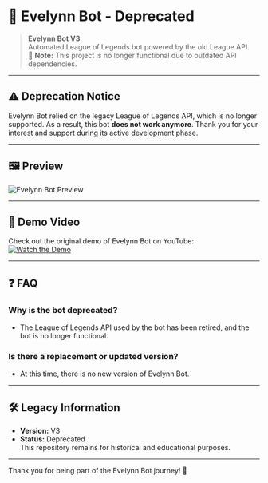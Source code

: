 # 🌌 Evelynn Bot - Deprecated

> **Evelynn Bot V3**  
Automated League of Legends bot powered by the old League API.  
🚨 **Note:** This project is no longer functional due to outdated API dependencies.

---

## ⚠️ Deprecation Notice
Evelynn Bot relied on the legacy League of Legends API, which is no longer supported. As a result, this bot **does not work anymore**. Thank you for your interest and support during its active development phase.

---

## 🖼️ Preview
![Evelynn Bot Preview](https://media.discordapp.net/attachments/738557139957842010/843176879233957929/Hergunbiz.jpg)

---

## 🎥 Demo Video
Check out the original demo of Evelynn Bot on YouTube:  
[![Watch the Demo](https://img.youtube.com/vi/0OPKEDp-K0U/0.jpg)](https://www.youtube.com/watch?v=0OPKEDp-K0U)

---

## ❓ FAQ

### Why is the bot deprecated?
- The League of Legends API used by the bot has been retired, and the bot is no longer functional.

### Is there a replacement or updated version?
- At this time, there is no new version of Evelynn Bot.

---

## 🛠️ Legacy Information
- **Version:** V3
- **Status:** Deprecated  
This repository remains for historical and educational purposes.

---

Thank you for being part of the Evelynn Bot journey! 🌟
